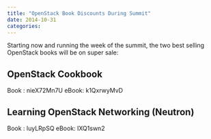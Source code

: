 ```yaml
---
title: "OpenStack Book Discounts During Summit"
date: 2014-10-31
categories: 
---
```


Starting now and running the week of the summit, the two best selling OpenStack books will be on super sale:

## OpenStack Cookbook

Book : nieX72Mn7U
eBook: k1QxrwyMvD

## Learning OpenStack Networking (Neutron)

Book : luyLRpSQ
eBook: IXQ1swn2